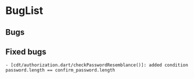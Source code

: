 # BugList

## Bugs

## Fixed bugs
    - [cdt/authorization.dart/checkPasswordResemblance()]: added condition password.length == confirm_password.length
